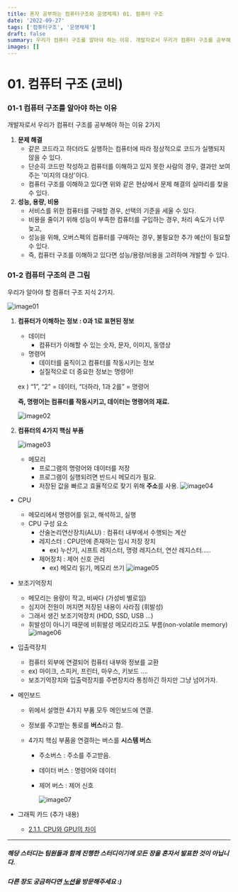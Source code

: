 ```yaml
---
title: 혼자 공부하는 컴퓨터구조와 운영체제) 01. 컴퓨터 구조
date: '2022-09-27'
tags: ['컴퓨터구조', '운영체제']
draft: false
summary: 우리가 컴퓨터 구조를 알아야 하는 이유. 개발자로서 우리가 컴퓨터 구조를 공부해야 하는 이유 2가지
images: []
---
```


# 01. 컴퓨터 구조 (코비)

### 01-1 컴퓨터 구조를 알아야 하는 이유

개발자로서 우리가 컴퓨터 구조를 공부해야 하는 이유 2가지

1. **문제 해결**
   - 같은 코드라고 하더라도 실행하는 컴퓨터에 따라 정상적으로 코드가 실행되지 않을 수 있다.
   - 단순히 코드만 작성하고 컴퓨터를 이해하고 있지 못한 사람의 경우, 결과만 보여주는 '미지의 대상'이다.
   - 컴퓨터 구조를 이해하고 있다면 위와 같은 현상에서 문제 해결의 실마리를 찾을 수 있다.
2. **성능, 용량, 비용**
   - 서비스를 위한 컴퓨터를 구매할 경우, 선택의 기준을 세울 수 있다.
   - 비용을 줄이기 위해 성능이 부족한 컴퓨터를 구입하는 경우, 처리 속도가 너무 늦고,
   - 성능을 위해, 오버스펙의 컴퓨터를 구매하는 경우, 불필요한 추가 예산이 필요할 수 있다.
   - 즉, 컴퓨터 구조를 이해하고 있다면 성능/용량/비용을 고려하며 개발할 수 있다.

### 01-2 컴퓨터 구조의 큰 그림

우리가 알아야 할 컴퓨터 구조 지식 2가지.

![image01](/static/images/cs/cs01/01.png)

1. **컴퓨터가 이해하는 정보 : 0과 1로 표현된 정보**

   - 데이터
     - 컴퓨터가 이해할 수 있는 숫자, 문자, 이미지, 동영상
   - 명령어
     - 데이터를 움직이고 컴퓨터를 작동시키는 정보
     - 실질적으로 더 중요한 정보는 명령어!

   ex ) “1”, “2” = 데이터, “더하라, 1과 2를” = 명령어

   **즉, 명령어는 컴퓨터를 작동시키고, 데이터는 명령어의 재료.**

   ![image02](/static/images/cs/cs01/02.png)

2. **컴퓨터의 4가지 핵심 부품**

   ![image03](/static/images/cs/cs01/03.png)

   - 메모리
     - 프로그램의 명령어와 데이터를 저장
     - 프로그램이 실행되려면 반드시 메모리가 필요.
     - 저장된 값을 빠르고 효율적으로 찾기 위해 **주소**를 사용.
       ![image04](/static/images/cs/cs01/04.png)

- CPU
  - 메모리에서 명령어를 읽고, 해석하고, 실행
  - CPU 구성 요소
    - 산술논리연산장치(ALU) : 컴퓨터 내부에서 수행되는 계산
    - 레지스터 : CPU안에 존재하는 임시 저장 장치
      - ex) 누산기, 시프트 레지스터, 명령 레지스터, 연산 레지스터…..
    - 제어장치 : 제어 신호 관리
      - ex) 메모리 읽기, 메모리 쓰기
        ![image05](/static/images/cs/cs01/05.png)
- 보조기억장치

  - 메모리는 용량이 작고, 비싸다 (가성비 별로임)
  - 심지어 전원이 꺼지면 저장된 내용이 사라짐 (휘발성)
  - 그래서 생긴 보조기억장치 (HDD, SSD, USB …)
  - 휘발성이 아니기 때문에 비휘발성 메모리라고도 부름(non-volatile memory)
    ![image06](/static/images/cs/cs01/06.png)

- 입출력장치

  - 컴퓨터 외부에 연결되어 컴퓨터 내부와 정보를 교환
  - ex) 마이크, 스피커, 프린터, 마우스, 키보드 ….
  - 보조기억장치와 입출력장치를 주변장치라 통칭하긴 하지만 그냥 넘어가자.

- 메인보드

  - 위에서 설명한 4가지 부품 모두 메인보드에 연결.
  - 정보를 주고받는 통로를 **버스**라고 함.
  - 4가지 핵심 부품을 연결하는 버스를 **시스템 버스**

    - 주소버스 : 주소를 주고받음.
    - 데이터 버스 : 명령어와 데이터
    - 제어 버스 : 제어 신호

      ![image07](/static/images/cs/cs01/07.png)

- 그래픽 카드 (추가 내용)

  - [2.1.1. CPU와 GPU의 차이](https://sdc-james.gitbook.io/onebook/2.-1/1./1.1.1.-cpu-gpu)

---

##### 해당 스터디는 팀원들과 함께 진행한 스터디이기에 모든 장을 혼자서 발표한 것이 아닙니다.

##### 다른 장도 궁금하다면 [노션](https://amplified-neptune-cfd.notion.site/HBT-ede9d443e5484d07b4ee305a9106751a)을 방문해주세요 :)
